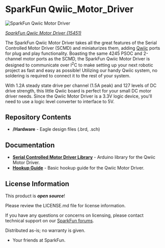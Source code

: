 SparkFun Qwiic_Motor_Driver
========================================

![SparkFun Qwiic Motor Driver](https://cdn.sparkfun.com/assets/parts/1/4/0/2/9/15451-SparkFun_Qwiic_Motor_Driver-01.jpg)

[*SparkFun Qwiic Motor Driver (15451)*](https://www.sparkfun.com/products/15451)

The SparkFun Qwiic Motor Driver takes all the great features of the Serial Controlled Motor Driver (SCMD) and miniaturizes them, adding [Qwiic](https://www.sparkfun.com/qwiic) ports for plug and play functionality. Boasting the same 4245 PSOC and 2-channel motor ports as the SCMD, the SparkFun Qwiic Motor Driver is designed to communicate over I<sup>2</sup>C to make setting up your next robotic project as fast and easy as possible! Utilizing our handy Qwiic system, no soldering is required to connect it to the rest of your system. 

With 1.2A steady state drive per channel (1.5A peak) and 127 levels of DC drive strength, this little Qwiic board is perfect for your small DC motor driver needs. Since the Qwiic Motor Driver is a 3.3V logic device, you'll need to use a logic level converter to interface to 5V.

Repository Contents
-------------------

* **/Hardware** - Eagle design files (.brd, .sch)

Documentation
--------------
* **[Serial Controlled Motor Driver Library](https://github.com/sparkfun/SparkFun_Serial_Controlled_Motor_Driver_Arduino_Library)** - Arduino library for the Qwiic Motor Driver.
* **[Hookup Guide](https://learn.sparkfun.com/tutorials/hookup-guide-for-the-qwiic-motor-driver)** - Basic hookup guide for the Qwiic Motor Driver.

License Information
-------------------

This product is _**open source**_! 

Please review the LICENSE.md file for license information. 

If you have any questions or concerns on licensing, please contact technical support on our [SparkFun forums](https://forum.sparkfun.com/viewforum.php?f=152).

Distributed as-is; no warranty is given.

- Your friends at SparkFun.

_<COLLABORATION CREDIT>_
